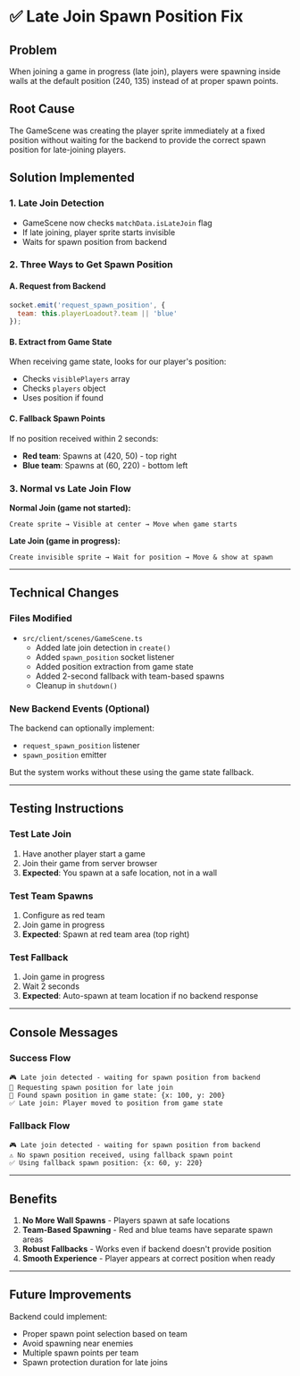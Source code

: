 # ✅ Late Join Spawn Position Fix

## Problem
When joining a game in progress (late join), players were spawning inside walls at the default position (240, 135) instead of at proper spawn points.

## Root Cause
The GameScene was creating the player sprite immediately at a fixed position without waiting for the backend to provide the correct spawn position for late-joining players.

## Solution Implemented

### 1. **Late Join Detection**
- GameScene now checks `matchData.isLateJoin` flag
- If late joining, player sprite starts invisible
- Waits for spawn position from backend

### 2. **Three Ways to Get Spawn Position**

#### A. Request from Backend
```javascript
socket.emit('request_spawn_position', {
  team: this.playerLoadout?.team || 'blue'
});
```

#### B. Extract from Game State
When receiving game state, looks for our player's position:
- Checks `visiblePlayers` array
- Checks `players` object
- Uses position if found

#### C. Fallback Spawn Points
If no position received within 2 seconds:
- **Red team**: Spawns at (420, 50) - top right
- **Blue team**: Spawns at (60, 220) - bottom left

### 3. **Normal vs Late Join Flow**

**Normal Join (game not started):**
```
Create sprite → Visible at center → Move when game starts
```

**Late Join (game in progress):**
```
Create invisible sprite → Wait for position → Move & show at spawn
```

---

## Technical Changes

### Files Modified
- `src/client/scenes/GameScene.ts`
  - Added late join detection in `create()`
  - Added `spawn_position` socket listener
  - Added position extraction from game state
  - Added 2-second fallback with team-based spawns
  - Cleanup in `shutdown()`

### New Backend Events (Optional)
The backend can optionally implement:
- `request_spawn_position` listener
- `spawn_position` emitter

But the system works without these using the game state fallback.

---

## Testing Instructions

### Test Late Join
1. Have another player start a game
2. Join their game from server browser
3. **Expected**: You spawn at a safe location, not in a wall

### Test Team Spawns
1. Configure as red team
2. Join game in progress
3. **Expected**: Spawn at red team area (top right)

### Test Fallback
1. Join game in progress
2. Wait 2 seconds
3. **Expected**: Auto-spawn at team location if no backend response

---

## Console Messages

### Success Flow
```
🎮 Late join detected - waiting for spawn position from backend
📡 Requesting spawn position for late join
📍 Found spawn position in game state: {x: 100, y: 200}
✅ Late join: Player moved to position from game state
```

### Fallback Flow
```
🎮 Late join detected - waiting for spawn position from backend
⚠️ No spawn position received, using fallback spawn point
✅ Using fallback spawn position: {x: 60, y: 220}
```

---

## Benefits

1. **No More Wall Spawns** - Players spawn at safe locations
2. **Team-Based Spawning** - Red and blue teams have separate spawn areas
3. **Robust Fallbacks** - Works even if backend doesn't provide position
4. **Smooth Experience** - Player appears at correct position when ready

---

## Future Improvements

Backend could implement:
- Proper spawn point selection based on team
- Avoid spawning near enemies
- Multiple spawn points per team
- Spawn protection duration for late joins
